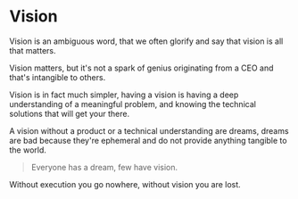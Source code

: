 # Vision

Vision is an ambiguous word, that we often glorify and say that vision is all that matters.

Vision matters, but it's not a spark of genius originating from a CEO and that's intangible to others.

Vision is in fact much simpler, having a vision is having a deep understanding of a meaningful problem, and knowing the technical solutions that will get your there.

A vision without a product or a technical understanding are dreams, dreams are bad because they're ephemeral and do not provide anything tangible to the world.

> Everyone has a dream, few have vision.

Without execution you go nowhere, without vision you are lost.
